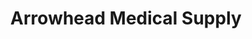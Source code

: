 ---
title: "Arrowhead Medical Supply"
url: /rochester/arrowhead-medical-supply/
shop: medical supply
---